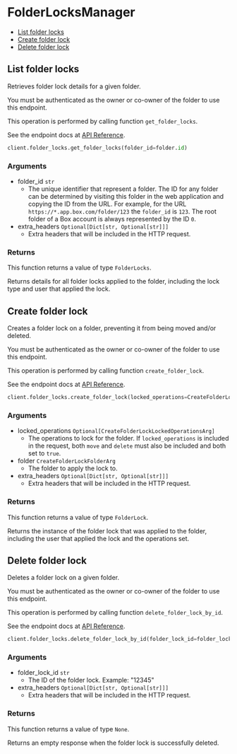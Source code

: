 # FolderLocksManager

- [List folder locks](#list-folder-locks)
- [Create folder lock](#create-folder-lock)
- [Delete folder lock](#delete-folder-lock)

## List folder locks

Retrieves folder lock details for a given folder.

You must be authenticated as the owner or co-owner of the folder to
use this endpoint.

This operation is performed by calling function `get_folder_locks`.

See the endpoint docs at
[API Reference](https://developer.box.com/reference/get-folder-locks/).

<!-- sample get_folder_locks -->

```python
client.folder_locks.get_folder_locks(folder_id=folder.id)
```

### Arguments

- folder_id `str`
  - The unique identifier that represent a folder. The ID for any folder can be determined by visiting this folder in the web application and copying the ID from the URL. For example, for the URL `https://*.app.box.com/folder/123` the `folder_id` is `123`. The root folder of a Box account is always represented by the ID `0`.
- extra_headers `Optional[Dict[str, Optional[str]]]`
  - Extra headers that will be included in the HTTP request.

### Returns

This function returns a value of type `FolderLocks`.

Returns details for all folder locks applied to the folder, including the
lock type and user that applied the lock.

## Create folder lock

Creates a folder lock on a folder, preventing it from being moved and/or
deleted.

You must be authenticated as the owner or co-owner of the folder to
use this endpoint.

This operation is performed by calling function `create_folder_lock`.

See the endpoint docs at
[API Reference](https://developer.box.com/reference/post-folder-locks/).

<!-- sample post_folder_locks -->

```python
client.folder_locks.create_folder_lock(locked_operations=CreateFolderLockLockedOperationsArg(move=True, delete=True), folder=CreateFolderLockFolderArg(id=folder.id, type='folder'))
```

### Arguments

- locked_operations `Optional[CreateFolderLockLockedOperationsArg]`
  - The operations to lock for the folder. If `locked_operations` is included in the request, both `move` and `delete` must also be included and both set to `true`.
- folder `CreateFolderLockFolderArg`
  - The folder to apply the lock to.
- extra_headers `Optional[Dict[str, Optional[str]]]`
  - Extra headers that will be included in the HTTP request.

### Returns

This function returns a value of type `FolderLock`.

Returns the instance of the folder lock that was applied to the folder,
including the user that applied the lock and the operations set.

## Delete folder lock

Deletes a folder lock on a given folder.

You must be authenticated as the owner or co-owner of the folder to
use this endpoint.

This operation is performed by calling function `delete_folder_lock_by_id`.

See the endpoint docs at
[API Reference](https://developer.box.com/reference/delete-folder-locks-id/).

<!-- sample delete_folder_locks_id -->

```python
client.folder_locks.delete_folder_lock_by_id(folder_lock_id=folder_lock.id)
```

### Arguments

- folder_lock_id `str`
  - The ID of the folder lock. Example: "12345"
- extra_headers `Optional[Dict[str, Optional[str]]]`
  - Extra headers that will be included in the HTTP request.

### Returns

This function returns a value of type `None`.

Returns an empty response when the folder lock is successfully deleted.
